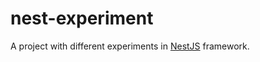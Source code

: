 # nest-experiment

A project with different experiments in [NestJS](https://nestjs.com/) framework.
